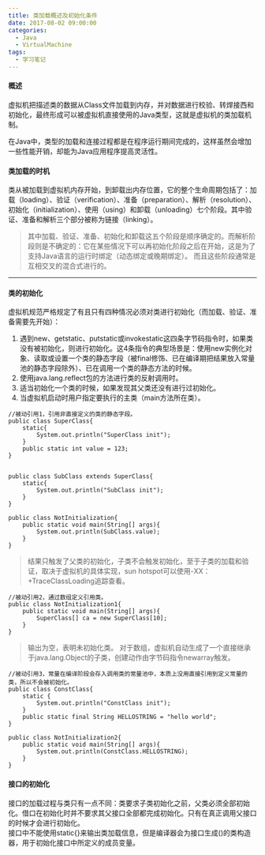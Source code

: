 ```yaml
---
title: 类加载概述及初始化条件
date: 2017-08-02 09:00:00
categories:
  - Java
  - VirtualMachine
tags:
  - 学习笔记
---
```


####  概述
虚拟机把描述类的数据从Class文件加载到内存，并对数据进行校验、转焊接西和初始化，最终形成可以被虚拟机直接使用的Java类型，这就是虚拟机的类加载机制。  

在Java中，类型的加载和连接过程都是在程序运行期间完成的，这样虽然会增加一些性能开销，却能为Java应用程序提高灵活性。  

#### 类加载的时机  
类从被加载到虚拟机内存开始，到卸载出内存位置，它的整个生命周期包括了：加载（loading）、验证（verification）、准备（preparation）、解析（resolution）、初始化（initialization）、使用（using）和卸载（unloading）七个阶段。其中验证、准备和解析三个部分被称为链接（linking）。  
> 其中加载、验证、准备、初始化和卸载这五个阶段是顺序确定的。而解析阶段则是不确定的：它在某些情况下可以再初始化阶段之后在开始，这是为了支持Java语言的运行时绑定（动态绑定或晚期绑定）。 而且这些阶段通常是互相交叉的混合式进行的。

---

#### 类的初始化

虚拟机规范严格规定了有且只有四种情况必须对类进行初始化（而加载、验证、准备需要先开始）：
1. 遇到new、getstatic、putstatic或invokestatic这四条字节码指令时，如果类没有被初始化，则进行初始化。这4条指令的典型场景是：使用new实例化对象、读取或设置一个类的静态字段（被final修饰、已在编译期把结果放入常量池的静态字段除外）、已在调用一个类的静态方法的时候。
2. 使用java.lang.reflect包的方法进行类的反射调用时。
3. 适当初始化一个类的时候，如果发现其父类还没有进行过初始化。
4. 当虚拟机启动时用户指定要执行的主类（main方法所在类）。


```
//被动引用1，引用非直接定义的类的静态字段。
public class SuperClass{
	static{
		System.out.println("SuperClass init");
	}
	public static int value = 123;
}


public class SubClass extends SuperClass{
	static{
		System.out.println("SubClass init");
	}
}

public class NotInitialization{
	public static void main(String[] args){
		System.out.println(SubClass.value);
	}
}
```

> 结果只触发了父类的初始化，子类不会触发初始化，至于子类的加载和验证，取决于虚拟机的具体实现，sun hotspot可以使用-XX：+TraceClassLoading追踪查看。


```
//被动引用2，通过数组定义引用类。
public class NotInitialization1{
	public static void main(String[] args){
		SuperClass[] ca = new SuperClass[10];
	} 
}
```
> 输出为空，表明未初始化类。
> 对于数组，虚拟机自动生成了一个直接继承于java.lang.Object的子类，创建动作由字节码指令newarray触发。


```
//被动引用3，常量在编译阶段会存入调用类的常量池中，本质上没用直接引用到定义常量的类，所以不会被初始化。
public class ConstClass{
	static {
		System.out.println("ConstClass init");
	} 
	public static final String HELLOSTRING = "hello world"; 
}

public class NotInitialization2{ 
	public static void main(String[] args){
		System.out.println(ConstClass.HELLOSTRING);
	} 
}
```


#### 接口的初始化

接口的加载过程与类只有一点不同：类要求子类初始化之前，父类必须全部初始化。借口在初始化时并不要求其父接口全部都完成初始化。只有在真正调用父接口的时候才会进行初始化。  
接口中不能使用static{}来输出类加载信息，但是编译器会为接口生成<clinit>()的类构造器，用于初始化接口中所定义的成员变量。
